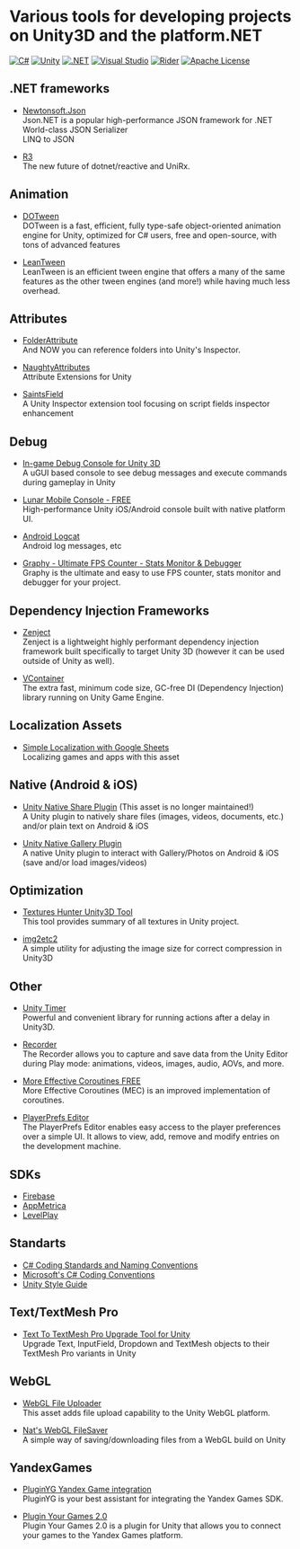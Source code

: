# Various tools for developing projects on Unity3D and the platform.NET

[![C#](https://img.shields.io/badge/c%23-%23239120.svg?style=for-the-badge&logo=c-sharp&logoColor=white)](https://learn.microsoft.com/dotnet/csharp)
[![Unity](https://img.shields.io/badge/unity-%23000000.svg?style=for-the-badge&logo=unity&logoColor=white)](https://unity.com/products/unity-engine)
[![.NET](https://img.shields.io/badge/.NET-5C2D91?style=for-the-badge&logo=.net&logoColor=white)](https://dotnet.microsoft.com)
[![Visual Studio](https://img.shields.io/badge/Visual%20Studio-5C2D91.svg?style=for-the-badge&logo=visual-studio&logoColor=white)](https://visualstudio.microsoft.com)
[![Rider](https://img.shields.io/badge/Rider-000000.svg?style=for-the-badge&logo=Rider&logoColor=white&color=black&labelColor=crimson)](https://www.jetbrains.com/rider)
[![Apache License](https://img.shields.io/badge/License-Apache%202.0-blue.svg?style=for-the-badge)](https://github.com/LLarean/tools-list?tab=Apache-2.0-1-ov-file)

## .NET frameworks

- [Newtonsoft.Json](https://github.com/JamesNK/Newtonsoft.Json)  
Json.NET is a popular high-performance JSON framework for .NET  
World-class JSON Serializer  
LINQ to JSON  

- [R3](https://github.com/Cysharp/R3)  
The new future of dotnet/reactive and UniRx.

## Animation

- [DOTween](https://dotween.demigiant.com/download.php)  
  DOTween is a fast, efficient, fully type-safe object-oriented animation engine for Unity, optimized for C# users, free and open-source, with tons of advanced features


- [LeanTween](https://assetstore.unity.com/packages/tools/animation/leantween-3595)  
  LeanTween is an efficient tween engine that offers a many of the same features as the other tween engines (and more!) while having much less overhead.


## Attributes

- [FolderAttribute](https://github.com/Eldoir/FolderAttribute)  
  And NOW you can reference folders into Unity's Inspector.


- [NaughtyAttributes](https://github.com/dbrizov/NaughtyAttributes)  
  Attribute Extensions for Unity


- [SaintsField](https://github.com/TylerTemp/SaintsField?tab=readme-ov-file)  
  A Unity Inspector extension tool focusing on script fields inspector enhancement


## Debug

- [In-game Debug Console for Unity 3D](https://github.com/yasirkula/UnityIngameDebugConsole)  
  A uGUI based console to see debug messages and execute commands during gameplay in Unity


- [Lunar Mobile Console - FREE](https://assetstore.unity.com/packages/tools/gui/lunar-mobile-console-free-82881)  
  High-performance Unity iOS/Android console built with native platform UI.


- [Android Logcat](https://docs.unity3d.com/2023.2/Documentation/Manual/com.unity.mobile.android-logcat.html)  
  Android log messages, etc


- [Graphy - Ultimate FPS Counter - Stats Monitor & Debugger](https://assetstore.unity.com/packages/tools/gui/graphy-ultimate-fps-counter-stats-monitor-debugger-105778)  
  Graphy is the ultimate and easy to use FPS counter, stats monitor and debugger for your project.


## Dependency Injection Frameworks

- [Zenject](https://github.com/modesttree/Zenject)  
  Zenject is a lightweight highly performant dependency injection framework built specifically to target Unity 3D (however it can be used outside of Unity as well).


- [VContainer](https://github.com/hadashiA/VContainer)  
  The extra fast, minimum code size, GC-free DI (Dependency Injection) library running on Unity Game Engine.


## Localization Assets

- [Simple Localization with Google Sheets](https://assetstore.unity.com/packages/tools/gui/simple-localization-with-google-sheets-120113)  
  Localizing games and apps with this asset


## Native (Android & iOS)

- [Unity Native Share Plugin](https://github.com/yasirkula/UnityNativeShare) (This asset is no longer maintained!)  
  A Unity plugin to natively share files (images, videos, documents, etc.) and/or plain text on Android & iOS


- [Unity Native Gallery Plugin](https://github.com/yasirkula/UnityNativeGallery)  
  A native Unity plugin to interact with Gallery/Photos on Android & iOS (save and/or load images/videos)


## Optimization

- [Textures Hunter Unity3D Tool](https://github.com/AlexeyPerov/Unity-Textures-Hunter)  
  This tool provides summary of all textures in Unity project.


- [img2etc2](https://github.com/LLarean/img2etc2)  
  A simple utility for adjusting the image size for correct compression in Unity3D


## Other


- [Unity Timer](https://github.com/akbiggs/UnityTimer)  
  Powerful and convenient library for running actions after a delay in Unity3D.


- [Recorder](https://docs.unity3d.com/2023.2/Documentation/Manual/com.unity.recorder.html)  
  The Recorder allows you to capture and save data from the Unity Editor during Play mode: animations, videos, images, audio, AOVs, and more.


- [More Effective Coroutines FREE](https://assetstore.unity.com/packages/tools/animation/more-effective-coroutines-free-54975)  
  More Effective Coroutines (MEC) is an improved implementation of coroutines.


- [PlayerPrefs Editor](https://assetstore.unity.com/packages/tools/utilities/playerprefs-editor-167903)  
  The PlayerPrefs Editor enables easy access to the player preferences over a simple UI. It allows to view, add, remove and modify entries on the development machine.

## SDKs

- [Firebase](https://firebase.google.com/download/unity?hl=ru)
- [AppMetrica](https://appmetrica.yandex.ru/docs/ru/sdk/unity/analytics/quick-start)
- [LevelPlay](https://github.com/ironsource-mobile/Unity-sdk/releases)

## Standarts

- [C# Coding Standards and Naming Conventions](https://github.com/ktaranov/naming-convention/blob/master/C%23%20Coding%20Standards%20and%20Naming%20Conventions.md)
- [Microsoft's C# Coding Conventions](https://github.com/mrrogercampbell/microsoft-codecamp-lecture-notes/blob/main/resources/microsofts-csharp-coding-conventions.md)
- [Unity Style Guide](https://github.com/justinwasilenko/Unity-Style-Guide#3-scripts)


## Text/TextMesh Pro

- [Text To TextMesh Pro Upgrade Tool for Unity](https://github.com/yasirkula/UnityTextToTextMeshProUpgradeTool)  
  Upgrade Text, InputField, Dropdown and TextMesh objects to their TextMesh Pro variants in Unity


## WebGL

- [WebGL File Uploader](https://github.com/EnoxSoftware/WebGLFileUploader)  
This asset adds file upload capability to the Unity WebGL platform.


- [Nat's WebGL FileSaver](https://github.com/Nateonus/WebGLFileSaverForUnity)  
A simple way of saving/downloading files from a WebGL build on Unity

## YandexGames

- [PluginYG Yandex Game integration](https://assetstore.unity.com/packages/add-ons/pluginyg-yandex-game-integration-235877)  
PluginYG is your best assistant for integrating the Yandex Games SDK.

- [Plugin Your Games 2.0](https://max-games.ru/plugin-yg/)   
Plugin Your Games 2.0 is a plugin for Unity that allows you to connect your games to the Yandex Games platform.
